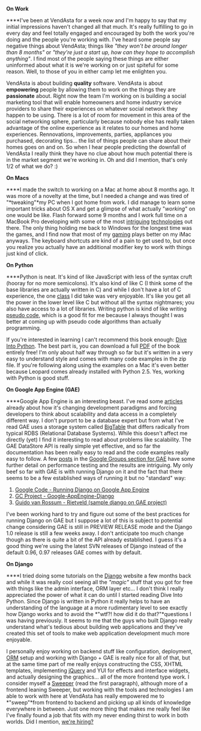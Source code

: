 **On Work**

****I've been at VendAsta for a week now and I'm happy to say that my initial
impressions haven't changed
all that much. It's really fulfilling to go in every day and feel totally
engaged and encouraged by both the work you're doing and the people you're
working with. I've heard some people say negative things about VendAsta; things
like *"they won't be around longer than 8 months"* or *"they're just a start up,
how can they hope to accomplish anything"*. I find most of the people saying
these things are either uninformed about what it is we're working on or just
spiteful for some reason. Well, to those of you in either camp let me enlighten
you.

VendAsta is about building **quality** software. VendAsta is about
**empowering** people by allowing them to work on the things they are
**passionate** about. Right now the team I'm working on is building a social
marketing tool that will enable homeowners and home industry service providers
to share their experiences on whatever social network they happen to be using.
There is a lot of room for movement in this area of the social networking
sphere, particularly because nobody else has really taken advantage of the
online experience as it relates to our homes and home experiences. Rennovations,
improvements, parties, appliances you purchased, decorating tips... the list of
things people can share about their homes goes on and on. So when I hear people
predicting the downfall of VendAsta I really think they have no clue about how
much potential there is in the market segment we're working in. Oh and did I
mention, that's only 1/2 of what we do? :)

**On Macs**

****I made the switch to working on a Mac at home about 8 months ago. It was
more of a novelty at the time, but I needed a change and was tired of
"*tweaking"*my PC when I got home from work. I did manage to learn some
important tricks about OS X and get a glimpse of what actually "*working*" on
one would be like. Flash forward some 9 months and I work full time on a MacBook
Pro developing with some of the most
[intriguing](https://code.google.com/appengine/)
[technologies](https://www.python.org) out there. The only thing holding me back
to Windows for the longest time was the games, and I find now that most of my
[gaming](https://www.worldofwarcraft.com) plays better on my iMac anyways. The
keyboard shortcuts are kind of a pain to get used to, but once you realize you
actually have an additional modifier key to work with things just kind of click.

**On Python**

****Python is neat. It's kind of like JavaScript with less of the syntax cruft
(hooray for no more semicolons). It's also kind of like C (I think some of the
base libraries are actually written in C) and while I don't have a lot of C
experience, the one [class](https://programs.siast.sk.ca/cst/cosc286/) I did take
was very enjoyable. It's like you get all the power in the lower level like C
but without all the syntax nightmares; you also have access to a lot of
libraries. Writing python is kind of like writing [pseudo
code](https://en.wikipedia.org/wiki/Pseudocode), which is a good fit for me
because I always thought I was better at coming up with pseudo code algorithms
than actually programming.

If you're interested in learning I can't recommend this book enough: [Dive Into
Python](https://www.diveintopython.org). The best part is, you can download a
full [PDF](https://diveintopython.org/download/diveintopython-pdf-5.4.zip) of the
book entirely free! I'm only about half way through so far but it's written in a
very easy to understand style and comes with many code examples in the zip file.
If you're following along using the examples on a Mac it's even better because
Leopard comes already installed with Python 2.5. Yes, working with Python is
good stuff.

**On Google App Engine (GAE)**

****Google App Engine is an interesting beast. I've read some
[articles](https://highscalability.com/google-appengine-second-look) already
about how it's changing development paradigms and forcing developers to think
about scalability and data access in a completely different way. I don't purport
to be a database expert but from what I've read GAE uses a storage system called
[BigTable](https://labs.google.com/papers/bigtable.html) that differs radically
from typical RDBS (Relational Database Systems). While this doesn't affect me
directly (yet) I find it interesting to read about problems like scalability.
The GAE DataStore API is really simple yet effective, and so far the
documentation has been really easy to read and the code examples really easy to
follow. A few
[posts](https://groups.google.com/group/google-appengine/browse_thread/thread/3cbad64e01d18d9c/71b01f183bd1a5cc?lnk=gst&q=scalability#71b01f183bd1a5cc)
in the [Google Groups section for
GAE](https://groups.google.com/group/google-appengine) have some further detail
on performance testing and the results are intriguing. My only beef so far with
GAE is with running Django on it and the fact that there seems to be a few
established ways of running it but no "standard" way:

1.  [Google Code - Running Django on Google App
    Engine](https://code.google.com/appengine/articles/django.html)
2.  [GC Project -
    Google-AppEngine-Django](https://code.google.com/p/google-app-engine-django/)
3.  [Guido van Rossum - Rietveld (sample django on GAE
    project)](https://code.google.com/p/rietveld/)

I've been working hard to try and figure out some of the best practices for
running Django on GAE but I suppose a lot of this is subject to potential change
considering GAE is still in PREVIEW RELEASE mode and the Django 1.0 release is
still a few weeks away. I don't anticipate too much change though as there is
quite a bit of the API already established. I guess it's a good thing we're
using the latest SVN releases of Django instead of the default 0.96, 0.97
releases GAE comes with by default.

**On Django**

****I tried doing some tutorials on the [Django](https://www.djangoproject.com)
website a few months back and while it was really cool seeing all the *"magic"*
stuff that you got for free with things like the admin interface, ORM layer
etc... I don't think I really appreciated the power of what it can do until I
started reading Dive Into Python. Since Django is written in Python it really
helps to have an understanding of the language at a more rudimentary level to
see exactly how Django works and to avoid the *"wtf?! how did it do
that?"*questions I was having previously. It seems to me that the guys who built
Django really understand what's tedious about building web applications and
they've created this set of tools to make web application development much more
enjoyable.

I personally enjoy working on backend stuff like configuration, deployment,
[ORM](https://en.wikipedia.org/wiki/Object-relational_mapping) setup and working
with Django + GAE is really nice for all of that, but at the same time part of
me really enjoys constructing the CSS, XHTML templates, implementing
[jQuery](https://www.jquery.com) and YUI for effects and interface widgets, and
actually designing the graphics... all of the more frontend type work. I
consider myself a
[Sweeper](https://gettingreal.37signals.com/ch03_The_Three_Musketeers.php) (read
the first paragraph), although more of a frontend leaning Sweeper, but working
with the tools and technologies I am able to work with here at VendAsta has
really empowered me to *"sweep"*from frontend to backend and picking up all
kinds of knowledge everywhere in between. Just one more thing that makes me
really feel like I've finally found a job that fits with my never ending thirst
to work in both worlds. Did I mention, [we're
hiring?](https://vendasta.com/careers/)
